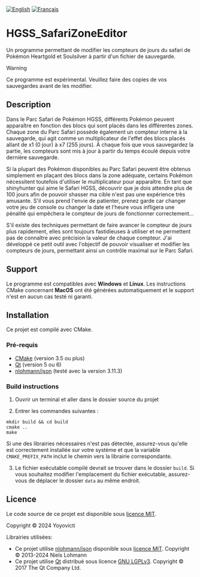 [![English](https://img.shields.io/badge/EN-B31942)](README.md)
[![Français](https://img.shields.io/badge/FR-002654)](README.fr.md)

# HGSS_SafariZoneEditor
Un programme permettant de modifier les compteurs de jours du safari de Pokémon Heartgold et Soulsilver à partir d'un fichier de sauvegarde.

> [!WARNING]
> Ce programme est expérimental. Veuillez faire des copies de vos sauvegardes avant de les modifier.

## Description
Dans le Parc Safari de Pokémon HGSS, différents Pokémon peuvent apparaître en fonction des blocs qui sont placés dans les différentes zones. Chaque zone du Parc Safari possède également un compteur interne à la sauvegarde, qui agit comme un multiplicateur de l'effet des blocs placés allant de x1 (0 jour) à x7 (255 jours). À chaque fois que vous sauvegardez la partie, les compteurs sont mis à jour à partir du temps écoulé depuis votre dernière sauvegarde.

Si la plupart des Pokémon disponibles au Parc Safari peuvent être obtenus simplement en plaçant des blocs dans la zone adéquate, certains Pokémon nécessitent toutefois d'utiliser le multiplicateur pour apparaître. En tant que shinyhunter qui aime le Safari HGSS, découvrir que je dois attendre plus de 100 jours afin de pouvoir shasser ma cible n'est pas une expérience très amusante. S'il vous prend l'envie de patienter, prenez garde car changer votre jeu de console ou changer la date et l'heure vous infligera une pénalité qui empêchera le compteur de jours de fonctionner correctement...

S'il existe des techniques permettant de faire avancer le compteur de jours plus rapidement, elles sont toujours fastidieuses à utiliser et ne permettent pas de connaître avec précision la valeur de chaque compteur. J'ai développé ce petit outil avec l'objectif de pouvoir visualiser et modifier les compteurs de jours, permettant ainsi un contrôle maximal sur le Parc Safari.

## Support
Le programme est compatibles avec **Windows** et **Linux**. Les instructions CMake concernant **MacOS** ont été générées automatiquement et le support n'est en aucun cas testé ni garanti.

## Installation
Ce projet est compilé avec CMake.

### Pré-requis
- [CMake](https://cmake.org/) (version 3.5 ou plus)
- [Qt](https://www.qt.io/) (version 5 ou 6)
- [nlohmann/json](https://github.com/nlohmann/json) (testé avec la version 3.11.3)

### Build instructions
1. Ouvrir un terminal et aller dans le dossier source du projet

2. Entrer les commandes suivantes :
```
mkdir build && cd build
cmake ..
make
```
Si une des librairies nécessaires n'est pas détectée, assurez-vous qu'elle est correctement installée sur votre système et que la variable ```CMAKE_PREFIX_PATH``` inclut le chemin vers la librairie correspondante.

3. Le fichier exécutable compilé devrait se trouver dans le dossier ```build```. Si vous souhaitez modifier l'emplacement du fichier exécutable, assurez-vous de déplacer le dossier ```data``` au même endroit.

## Licence
Le code source de ce projet est disponible sous [licence MIT](LICENSE.MIT).

Copyright © 2024 Yoyovicti

Librairies utilisées:
- Ce projet utilise [nlohmann/json](https://github.com/nlohmann/json) disponible sous [licence MIT](LICENSE.MIT). Copyright © 2013-2024 Niels Lohmann
- Ce projet utilise [Qt](https://www.qt.io/) distribué sous licence [GNU LGPLv3](LICENSE.LGPL). Copyright © 2017 The Qt Company Ltd.
